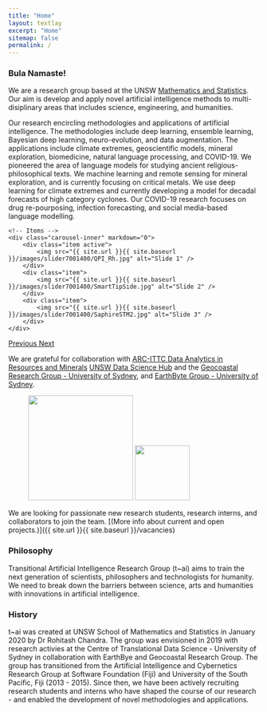 ```yaml
---
title: "Home"
layout: textlay
excerpt: "Home"
sitemap: false
permalink: /
---
```


### Bula Namaste!

We are a  research group  based at the  UNSW [Mathematics and Statistics](https://www.unsw.edu.au/science/our-schools/maths). Our aim is develop and apply novel artificial intelligence methods to multi-disiplinary areas that includes science, engineering, and humanities.  

Our research encircling methodologies and applications of artificial intelligence. The methodologies include  deep learning, ensemble learning, Bayesian deep learning, neuro-evolution, and data augmentation. The applications include climate extremes, geoscientific models, mineral exploration, biomedicine, natural language processing, and  COVID-19. We pioneered the area of language models for studying ancient religious-philosophical texts.  We machine learning and remote sensing for mineral exploration, and is currently focusing on critical metals. We use  deep learning for climate extremes and currently developing a model for decadal forecasts of high category cyclones. Our COVID-19 research  focuses on drug re-pourposing, infection forecasting, and social media-based language modelling.


<div markdown="0" id="carousel" class="carousel slide" data-ride="carousel" data-interval="4000" data-pause="hover" >
    <!-- Menu -->
 

    <!-- Items -->
    <div class="carousel-inner" markdown="0">
        <div class="item active">
            <img src="{{ site.url }}{{ site.baseurl }}/images/slider7001400/QPI_Rh.jpg" alt="Slide 1" />
        </div>
        <div class="item">
            <img src="{{ site.url }}{{ site.baseurl }}/images/slider7001400/SmartTipSide.jpg" alt="Slide 2" />
        </div>
        <div class="item">
            <img src="{{ site.url }}{{ site.baseurl }}/images/slider7001400/SaphireSTM2.jpg" alt="Slide 3" />
        </div> 
    </div>
  <a class="left carousel-control" href="#carousel" role="button" data-slide="prev">
    <span class="glyphicon glyphicon-chevron-left" aria-hidden="true"></span>
    <span class="sr-only">Previous</span>
  </a>
  <a class="right carousel-control" href="#carousel" role="button" data-slide="next">
    <span class="glyphicon glyphicon-chevron-right" aria-hidden="true"></span>
    <span class="sr-only">Next</span>
  </a>
</div>


 


We are grateful for collaboration with [ARC-ITTC Data Analytics in Resources and Minerals]([www.nwo.nl](https://darecentre.org.au/)) [UNSW Data Science Hub](https://www.unsw.edu.au/research/udash) and the [Geocoastal Research Group - University of Sydney](https://grgusyd.org/), and  [EarthByte Group - University of Sydney](https://www.earthbyte.org/).

<figure class="fourth">
  <img src="{{ site.url }}{{ site.baseurl }}/images/logopic/Logo_Leiden.jpg" style="width: 210px">
  <img src="{{ site.url }}{{ site.baseurl }}/images/logopic/Logo_Nanofront.jpg" style="width: 110px"> 
</figure>

We are  looking for passionate new research students, research interns, and collaborators to join the team.  [(More info about current and open projects.)]({{ site.url }}{{ site.baseurl }}/vacancies)  


### Philosophy

Transitional  Artificial Intelligence Research Group (t~ai) aims to train the next generation of scientists, philosophers and technologists for humanity.  We need to break down the barriers between  science, arts and humanities  with innovations in artificial intelligence. 

### History

t~ai was created at UNSW School of Mathematics and Statistics in January 2020 by Dr Rohitash Chandra. The  group was envisioned  in 2019   with research activies at the Centre of Translational Data Science - University of Sydney in collaboration with EarthBye and Geocoastal Research Group. The group has transitioned from the Artificial Intelligence and Cybernetics Research Group at Software Foundation (Fiji) and University of the South Pacific, Fiji (2013 - 2015).  Since then, we have been actively recruiting research students and interns who have shaped the course of our research - and enabled the development of novel methodologies and applications. 
